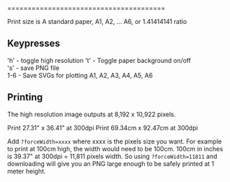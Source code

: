 =======================================

Print size is A standard paper, A1, A2, ... A6, or 1.41414141 ratio

## Keypresses

'h' - toggle high resolution 
't' - Toggle paper background on/off   
's' - save PNG file  
1-6 - Save SVGs for plotting A1, A2, A3, A4, A5, A6

## Printing

The high resolution image outputs at 8,192 x 10,922 pixels.  

Print 27.31" x 36.41" at 300dpi
Print 69.34cm x 92.47cm at 300dpi

Add `?forceWidth=xxxx` where xxxx is the pixels size you want. For example to print at 100cm high, the width would need to be 100cm. 100cm in inches is 39.37" at 300dpi = 11,811 pixels width. So using `?forceWidth=11811` and downloading will give you an PNG large enough to be safely printed at 1 meter height.